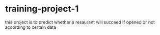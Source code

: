 # training-project-1
this project is to predict whether a resaurant will succeed if opened or not according to certain data
